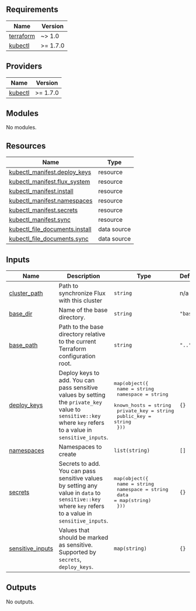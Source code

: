 <!-- BEGIN_TF_DOCS -->

## Requirements

| Name                                                                     | Version  |
| ------------------------------------------------------------------------ | -------- |
| <a name="requirement_terraform"></a> [terraform](#requirement_terraform) | ~> 1.0   |
| <a name="requirement_kubectl"></a> [kubectl](#requirement_kubectl)       | >= 1.7.0 |

## Providers

| Name                                                         | Version  |
| ------------------------------------------------------------ | -------- |
| <a name="provider_kubectl"></a> [kubectl](#provider_kubectl) | >= 1.7.0 |

## Modules

No modules.

## Resources

| Name | Type |
| --- | --- |
| [kubectl_manifest.deploy_keys](https://registry.terraform.io/providers/gavinbunney/kubectl/latest/docs/resources/manifest) | resource |
| [kubectl_manifest.flux_system](https://registry.terraform.io/providers/gavinbunney/kubectl/latest/docs/resources/manifest) | resource |
| [kubectl_manifest.install](https://registry.terraform.io/providers/gavinbunney/kubectl/latest/docs/resources/manifest) | resource |
| [kubectl_manifest.namespaces](https://registry.terraform.io/providers/gavinbunney/kubectl/latest/docs/resources/manifest) | resource |
| [kubectl_manifest.secrets](https://registry.terraform.io/providers/gavinbunney/kubectl/latest/docs/resources/manifest) | resource |
| [kubectl_manifest.sync](https://registry.terraform.io/providers/gavinbunney/kubectl/latest/docs/resources/manifest) | resource |
| [kubectl_file_documents.install](https://registry.terraform.io/providers/gavinbunney/kubectl/latest/docs/data-sources/file_documents) | data source |
| [kubectl_file_documents.sync](https://registry.terraform.io/providers/gavinbunney/kubectl/latest/docs/data-sources/file_documents) | data source |

## Inputs

| Name | Description | Type | Default | Required |
| --- | --- | --- | --- | :-: |
| <a name="input_cluster_path"></a> [cluster_path](#input_cluster_path) | Path to synchronize Flux with this cluster | `string` | n/a | yes |
| <a name="input_base_dir"></a> [base_dir](#input_base_dir) | Name of the base directory. | `string` | `"base"` | no |
| <a name="input_base_path"></a> [base_path](#input_base_path) | Path to the base directory relative to the current Terraform configuration root. | `string` | `".."` | no |
| <a name="input_deploy_keys"></a> [deploy_keys](#input_deploy_keys) | Deploy keys to add. You can pass sensitive values by setting the `private_key` value to `sensitive::key` where `key` refers to a value in `sensitive_inputs`. | <pre>map(object({<br> name = string<br> namespace = string<br> known_hosts = string<br> private_key = string<br> public_key = string<br> }))</pre> | `{}` | no |
| <a name="input_namespaces"></a> [namespaces](#input_namespaces) | Namespaces to create | `list(string)` | `[]` | no |
| <a name="input_secrets"></a> [secrets](#input_secrets) | Secrets to add. You can pass sensitive values by setting any value in `data` to `sensitive::key` where `key` refers to a value in `sensitive_inputs`. | <pre>map(object({<br> name = string<br> namespace = string<br> data = map(string)<br> }))</pre> | `{}` | no |
| <a name="input_sensitive_inputs"></a> [sensitive_inputs](#input_sensitive_inputs) | Values that should be marked as sensitive. Supported by `secrets`, `deploy_keys`. | `map(string)` | `{}` | no |

## Outputs

No outputs.

<!-- END_TF_DOCS -->
